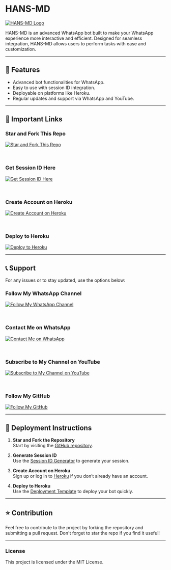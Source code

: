 # HANS-MD

[![HANS-MD Logo](https://files.catbox.moe/cnkqte.webp)](https://whatsapp.com/channel/0029VasiOoR3bbUw5aV4qB31)

HANS-MD is an advanced WhatsApp bot built to make your WhatsApp experience more interactive and efficient. Designed for seamless integration, HANS-MD allows users to perform tasks with ease and customization.

---

## 🌟 Features

- Advanced bot functionalities for WhatsApp.  
- Easy to use with session ID integration.  
- Deployable on platforms like Heroku.  
- Regular updates and support via WhatsApp and YouTube.

---

## 🔗 Important Links  

### Star and Fork This Repo  
[![Star and Fork This Repo](https://img.shields.io/badge/Star%20%26%20Fork%20This%20Repo-181717?style=for-the-badge&logo=github&logoColor=white)](https://github.com/Mrhanstz/HANS-MD)  

<br>

### Get Session ID Here  
[![Get Session ID Here](https://img.shields.io/badge/Get%20Session%20ID-FF4500?style=for-the-badge&logo=firefox-browser&logoColor=white)](https://hans-md-session-id-sowl.onrender.com/)  

<br>

### Create Account on Heroku  
[![Create Account on Heroku](https://img.shields.io/badge/Create%20Account%20on%20Heroku-430098?style=for-the-badge&logo=heroku&logoColor=white)](https://heroku.com)  

<br>

### Deploy to Heroku  
[![Deploy to Heroku](https://img.shields.io/badge/Deploy%20to%20Heroku-430098?style=for-the-badge&logo=heroku&logoColor=white)](https://dashboard.heroku.com/new?template=https://github.com/Mrhannstz/HANS-MD)  

---

## 📞 Support  

For any issues or to stay updated, use the options below:  

### Follow My WhatsApp Channel  
[![Follow My WhatsApp Channel](https://img.shields.io/badge/Follow%20My%20WhatsApp%20Channel-25D366?style=for-the-badge&logo=whatsapp&logoColor=white)](https://whatsapp.com/channel/0029VasiOoR3bbUw5aV4qB31)  

<br>

### Contact Me on WhatsApp  
[![Contact Me on WhatsApp](https://img.shields.io/badge/Contact%20Me%20on%20WhatsApp-25D366?style=for-the-badge&logo=whatsapp&logoColor=white)](https://wa.me/255756530143)  

<br>

### Subscribe to My Channel on YouTube  
[![Subscribe to My Channel on YouTube](https://img.shields.io/badge/Subscribe%20to%20My%20Channel-FF0000?style=for-the-badge&logo=youtube&logoColor=white)](https://www.youtube.com/@HANS-TECH)  

<br>

### Follow My GitHub  
[![Follow My GitHub](https://img.shields.io/badge/Follow%20My%20GitHub-181717?style=for-the-badge&logo=github&logoColor=white)](https://github.com/Mrhanstz)  

---

## 🚀 Deployment Instructions  

1. **Star and Fork the Repository**  
   Start by visiting the [GitHub repository](https://github.com/Mrhanstz/HANS-MD).  

2. **Generate Session ID**  
   Use the [Session ID Generator](https://hans-md-session-id-sowl.onrender.com/) to generate your session.  

3. **Create Account on Heroku**  
   Sign up or log in to [Heroku](https://heroku.com) if you don’t already have an account.  

4. **Deploy to Heroku**  
   Use the [Deployment Template](https://dashboard.heroku.com/new?template=https://github.com/Mrhannstz/HANS-MD) to deploy your bot quickly.

---

## ⭐ Contribution  

Feel free to contribute to the project by forking the repository and submitting a pull request. Don't forget to star the repo if you find it useful!

---

### License  

This project is licensed under the MIT License.
